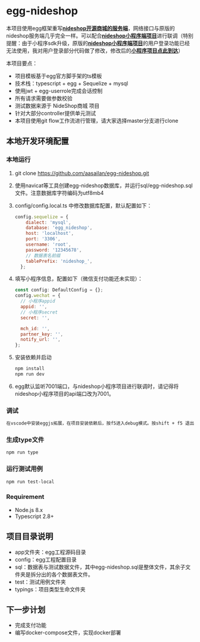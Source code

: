 # egg-nideshop
本项目使用egg框架重写[**nideshop开源商城的服务端**](https://github.com/tumobi/nideshop)，网络接口与原版的nideshop服务端几乎完全一样。可以配合[**nideshop小程序端项目**](https://github.com/tumobi/nideshop-mini-program)进行联调（特别提醒：由于小程序sdk升级，原版的[**nideshop小程序端项目**](https://github.com/tumobi/nideshop-mini-program)的用户登录功能已经无法使用，我对用户登录部分代码做了修改，修改后的[**小程序项目点此到达**](https://github.com/aasailan/egg-nideshop-mini-program)）

本项目要点：
* 项目模板基于egg官方脚手架的ts模板
* 技术栈：typescript + egg + Sequelize + mysql
* 使用jwt + egg-userrole完成会话控制
* 所有请求需要做参数校验
* 测试数据来源于 NideShop商城 项目
* 针对大部分controller提供单元测试
* 本项目使用git flow工作流进行管理，请大家选择master分支进行clone

## 本地开发环境配置

### 本地运行
1. git clone https://github.com/aasailan/egg-nideshop.git
2. 使用navicat等工具创建egg-nideshop数据库，并运行sql/egg-nideshop.sql文件。注意数据库字符编码为utf8mb4
3. config/config.local.ts 中修改数据库配置，默认配置如下：
    ```javascript
    config.sequelize = {
        dialect: 'mysql',
        database: 'egg_nideshop',
        host: 'localhost',
        port: '3306',
        username: 'root',
        password: '12345678',
        // 数据表名前缀
        tablePrefix: 'nideshop_',
      };
    ```
4. 填写小程序信息，配置如下（微信支付功能还未实现）：
    ```javascript
    const config: DefaultConfig = {};
    config.wechat = {
      // 小程序appid
      appid: '', 
      // 小程序secret
      secret: '', 

      mch_id: '',
      partner_key: '',
      notify_url: '',
    };
    ```

5. 安装依赖并启动
    ```bash
    npm install
    npm run dev
    ```
6. egg默认监听7001端口，与nideshop小程序项目进行联调时，请记得将nideshop小程序项目的api端口改为7001。

### 调试

```bash
在vscode中安装eggjs拓展，在项目安装依赖后，按f5进入debug模式。按shift + f5 退出debug模式
```

### 生成type文件
```bash
npm run type
```

### 运行测试用例
```bash
npm run test-local
```

### Requirement

- Node.js 8.x
- Typescript 2.8+

## 项目目录说明

* app文件夹：egg工程源码目录
* config：egg工程配置目录
* sql：数据表与测试数据文件，其中egg-nideshop.sql是整体文件，其余子文件夹是拆分出的各个数据表文件。
* test：测试用例文件夹
* typings：项目类型生命文件夹

## 下一步计划
* 完成支付功能
* 编写docker-compose文件，实现docker部署
